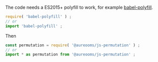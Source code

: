 The code needs a ES2015+ polyfill to work, for example
[babel-polyfill](https://babeljs.io/docs/usage/polyfill).
```js
require( 'babel-polyfill' ) ;
// or
import 'babel-polyfill' ;
```

Then
```js
const permutation = require( '@aureooms/js-permutation' ) ;
// or
import * as permutation from '@aureooms/js-permutation' ;
```
